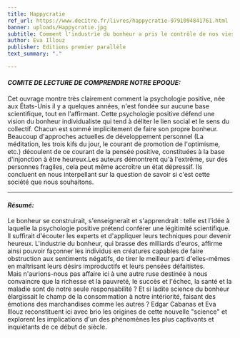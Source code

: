 ```yaml
---
title: Happycratie
ref_url: https://www.decitre.fr/livres/happycratie-9791094841761.html
banner: uploads/Happycratie.jpg
subtitle: Comment l'industrie du bonheur a pris le contrôle de nos vies
author: Eva Illouz
publisher: Editions premier parallèle
text_summary: "."

---
```

#### **_COMITE DE LECTURE DE COMPRENDRE NOTRE EPOQUE:_**

Cet ouvrage montre très clairement comment la psychologie positive, née aux États-Unis il y a quelques années, n'est fondée sur aucune base scientifique, tout en l'affirmant. Cette psychologie positive défend une vision du bonheur individualiste qui tend à déliter le lien social et le sens du collectif. Chacun est sommé implicitement de faire son propre bonheur. Beaucoup d'approches actuelles de développement personnel (La méditation, les trois kifs du jour, le courant de promotion de l'optimisme, etc.) découlent de ce courant de la pensée positive, constituées à la base d'injonction à être heureux.Les auteurs démontrent qu'à l'extrême, sur des personnes fragiles, cela peut même accroître un état dépressif. Ils concluent en nous interpellant sur la question de savoir si c'est cette société que nous souhaitons.

***

#### **_Résumé:_**

Le bonheur se construirait, s'enseignerait et s'apprendrait : telle est l'idée à laquelle la psychologie positive prétend conférer une légitimité scientifique. Il suffirait d'écouter les experts et d'appliquer leurs techniques pour devenir heureux. L'industrie du bonheur, qui brasse des milliards d'euros, affirme ainsi pouvoir façonner les individus en créatures capables de faire obstruction aux sentiments négatifs, de tirer le meilleur parti d'elles-mêmes en maîtrisant leurs désirs improductifs et leurs pensées défaitistes.  
Mais n'aurions-nous pas affaire ici à une autre ruse destinée à nous convaincre que la richesse et la pauvreté, le succès et l'échec, la santé et la maladie sont de notre seule responsabilité ? Et si ladite science du bonheur élargissait le champ de la consommation à notre intériorité, faisant des émotions des marchandises comme les autres ? Edgar Cabanas et Eva Illouz reconstituent ici avec brio les origines de cette nouvelle "science" et explorent les implications d'un des phénomènes les plus captivants et inquiétants de ce début de siècle.